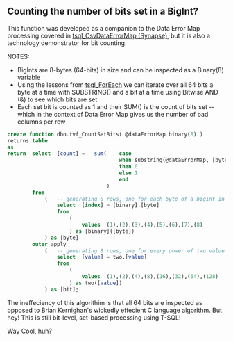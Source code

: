 ## Counting the number of bits set in a BigInt?

This function was developed as a companion to the Data Error Map processing covered in [tsql_CsvDataErrorMap (Synapse)](tsql_CsvDataErrorMap%20(Synapse).md), but it is also a technology demonstrator for bit counting.

NOTES:
* BigInts are 8-bytes (64-bits) in size and can be inspected as a Binary(8) variable
* Using the lessons from [tsql_ForEach](tsql_ForEach.md) we can iterate over all 64 bits a byte at a time with SUBSTRING() and a bit at a time using Bitwise AND (&) to see which bits are set
* Each set bit is counted as 1 and their SUM() is the count of bits set -- which in the context of Data Error Map gives us the number of bad columns per row

```sql
create function dbo.tvf_CountSetBits( @dataErrorMap binary(8) )
returns table
as
return  select  [count] =   sum(    case
                                    when substring(@dataErrorMap, [byte].[index], 1) & [bit].[value] = 0
                                    then 0
                                    else 1
                                    end
                                )
        from 
            (   -- generating 8 rows, one for each byte of a bigint in binary(8) form
                select  [index] = [binary].[byte]
                from    
                    (
                        values  (1),(2),(3),(4),(5),(6),(7),(8)
                    ) as [binary]([byte])
            ) as [byte]
        outer apply
            (   -- generating 8 rows, one for every power of two value in a byte
                select  [value] = two.[value]
                from    
                    (
                        values  (1),(2),(4),(8),(16),(32),(64),(128)
                    ) as two([value])
            ) as [bit];
```

The ineffeciency of this algorithim is that all 64 bits are inspected as opposed to Brian Kernighan's wickedly effecient C language algorithm. But hey! This is still bit-level, set-based processing using T-SQL!

Way Cool, huh?
